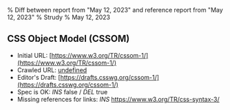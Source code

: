 % Diff between report from "May 12, 2023" and reference report from "May 12, 2023"
% Strudy
% May 12, 2023

## CSS Object Model (CSSOM)

- Initial URL: [https://www.w3.org/TR/cssom-1/](https://www.w3.org/TR/cssom-1/)
- Crawled URL: [undefined](undefined)
- Editor's Draft: [https://drafts.csswg.org/cssom-1/](https://drafts.csswg.org/cssom-1/)
- Spec is OK: *INS* false / *DEL* true
- Missing references for links: *INS* https://www.w3.org/TR/css-syntax-3/



